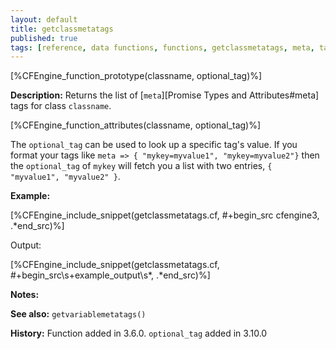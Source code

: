 ```yaml
---
layout: default
title: getclassmetatags
published: true
tags: [reference, data functions, functions, getclassmetatags, meta, tags]
---
```


[%CFEngine_function_prototype(classname, optional_tag)%]

**Description:** Returns the list of [`meta`][Promise Types and Attributes#meta] tags for class `classname`.

[%CFEngine_function_attributes(classname, optional_tag)%]

The `optional_tag` can be used to look up a specific tag's value. If you format
your tags like `meta => { "mykey=myvalue1", "mykey=myvalue2"}` then the
`optional_tag` of `mykey` will fetch you a list with two entries, `{ "myvalue1",
"myvalue2" }`.

**Example:**

[%CFEngine_include_snippet(getclassmetatags.cf, #\+begin_src cfengine3, .*end_src)%]

Output:

[%CFEngine_include_snippet(getclassmetatags.cf, #\+begin_src\s+example_output\s*, .*end_src)%]

**Notes:**

**See also:** `getvariablemetatags()`

**History:** Function added in 3.6.0. `optional_tag` added in 3.10.0
